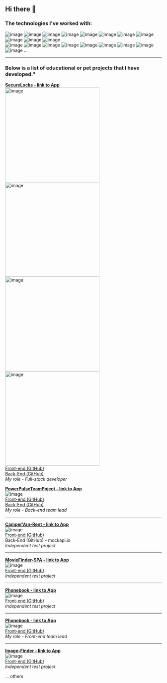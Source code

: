 ## Hi there 👋

### The technologies I've worked with: ###

![image](https://github.com/kornieiev/kornieiev/assets/108156304/26e5e69c-8f6b-415c-8f5b-e9d7f94077a0)
![image](https://github.com/kornieiev/kornieiev/assets/108156304/fda87206-4364-4afb-868d-b5a2fd639d2c)
![image](https://github.com/kornieiev/kornieiev/assets/108156304/a75b7b40-2c23-46a9-ae82-f544bb821aaa)
![image](https://github.com/kornieiev/kornieiev/assets/108156304/c7154f4b-4e19-4431-be2b-a92e8d78eac8)
![image](https://github.com/kornieiev/kornieiev/assets/108156304/1c009f02-fc4b-45f6-8556-bc4b5d9ed39d)
![image](https://github.com/kornieiev/kornieiev/assets/108156304/87abbb31-b25e-4a1e-aeb4-dc7b28870c28)
![image](https://github.com/kornieiev/kornieiev/assets/108156304/69ae42fe-e6a8-48ce-8c98-678dff86b645)
![image](https://github.com/kornieiev/kornieiev/assets/108156304/766b8146-5d78-452d-94c4-4a99c13577ab)
![image](https://github.com/kornieiev/kornieiev/assets/108156304/812d9e5f-ff64-4db7-87a7-1ef8604cb6b1)
![image](https://github.com/kornieiev/kornieiev/assets/108156304/0f4bb313-f196-4ba1-a43f-b35dbdf418bf)
![image](https://github.com/kornieiev/kornieiev/assets/108156304/5d666055-0ad4-4647-bd35-b65a2a56c113)
<br>
![image](https://github.com/kornieiev/kornieiev/assets/108156304/39e722e8-a33c-4335-a4e2-0ad62fa236e7)
![image](https://github.com/kornieiev/kornieiev/assets/108156304/56a580ee-3735-4620-8227-61a168ed7197)
![image](https://github.com/kornieiev/kornieiev/assets/108156304/47b5df18-7976-43ce-ac5e-1610434c507c)
![image](https://github.com/kornieiev/kornieiev/assets/108156304/eb549196-a2a0-4d3e-afaf-358f367ef924)
![image](https://github.com/kornieiev/kornieiev/assets/108156304/c6f84e43-9fa6-4045-904b-ba554f4d9012)
![image](https://github.com/kornieiev/kornieiev/assets/108156304/7c1d5c15-ab4c-43a1-b4f4-f2ede4a0b8eb)
![image](https://github.com/kornieiev/kornieiev/assets/108156304/fed442a7-67dd-4969-8ed1-933ebd697860)
![image](https://github.com/kornieiev/kornieiev/assets/108156304/cc7f2bff-5d4d-4aad-8861-f13cddedd4cf)
![image](https://github.com/kornieiev/kornieiev/assets/108156304/3732d099-8fe1-410c-b194-77c60184aa83)
   ...

<hr>

### Below is a list of educational or pet projects that I have developed."


**[SecureLocks - link to App](https://kornieiev.github.io/SLFront/)**
<br>
<img width="303" alt="image" src="https://github.com/user-attachments/assets/9f86c91c-6c3d-424b-a2a3-553972b173b8">
<img width="303" alt="image" src="https://github.com/user-attachments/assets/54cd00a3-46f7-4ea3-be2d-3217b60a77e4">
<img width="303" alt="image" src="https://github.com/user-attachments/assets/4cdceda6-3d05-43c9-b5ec-88cba9ef8016">
<img width="303" alt="image" src="https://github.com/user-attachments/assets/3a80c612-688f-45d3-aee1-ec7cbc37f33e">
<br>
[Front-end (GitHub)](https://github.com/kornieiev/SLFront)
<br>
[Back-End (GitHub)](https://github.com/kornieiev/SLBeck)
<br>
*My role - Full-stack developer*


**[PowerPulseTeamPoject - link to App](https://deadmakar.github.io/PowerPulseTeamPoject/)**
<br>
![image](https://github.com/kornieiev/kornieiev/assets/108156304/8d613073-22ca-494b-b343-d0d0324de7d7)
<br>
[Front-end (GitHub)](https://github.com/DeadMakar/PowerPulseTeamPoject)
<br>
[Back-End (GitHub)](https://github.com/kornieiev/power_pulse_back)
<br>
*My role - Back-end team lead*

<hr>

**[CamperVan-Rent - link to App](https://kornieiev.github.io/camper/)**
<br>
![image](https://github.com/kornieiev/kornieiev/assets/108156304/98cc1d8f-b4db-4765-ac35-78410d429bd1)
<br>
[Front-end (GitHub)](https://github.com/kornieiev/camper)
<br>
Back-End (GitHub) - mockapi.io
<br>
*Independent test project*

<hr>

**[MovieFinder-SPA - link to App](https://kornieiev.github.io/movieFinder-SPA/)**
<br>
![image](https://github.com/kornieiev/kornieiev/assets/108156304/342dc425-de7a-4fea-a5f7-f6d90b84d7da)
<br>
[Front-end (GitHub)](https://github.com/kornieiev/movieFinder-SPA)
<br>
*Independent test project*

<hr>

**[Phonebook - link to App](https://kornieiev.github.io/goit-react-hw-08-phonebook/)**
<br>
![image](https://github.com/kornieiev/kornieiev/assets/108156304/f29e0e37-a649-4ea2-b241-a795ed36466d)
<br>
[Front-end (GitHub)](https://github.com/kornieiev/goit-react-hw-08-phonebook)
<br>
*Independent test project*

<hr>

**[Phonebook - link to App](https://kornieiev.github.io/CodeBusters/)**
<br>
![image](https://github.com/kornieiev/kornieiev/assets/108156304/261b417d-8bad-4b91-abf1-2294be63991c)
<br>
[Front-end (GitHub)](https://github.com/kornieiev/CodeBusters)
<br>
*My role - Front-end team lead*

<hr>

**[Image-Finder - link to App](https://kornieiev.github.io/image-finder/)**
<br>
![image](https://github.com/kornieiev/kornieiev/assets/108156304/060e6df0-ea7c-477b-a454-fa83bcb0603d)
<br>
[Front-end (GitHub)](https://github.com/kornieiev/image-finder)
<br>
*Independent test project*

... others



<!--
**kornieiev/kornieiev** is a ✨ _special_ ✨ repository because its `README.md` (this file) appears on your GitHub profile.

Here are some ideas to get you started:

- 🔭 I’m currently working on ...
- 🌱 I’m currently learning ...
- 👯 I’m looking to collaborate on ...
- 🤔 I’m looking for help with ...
- 💬 Ask me about ...
- 📫 How to reach me: ...
- 😄 Pronouns: ...
- ⚡ Fun fact: ...
-->
